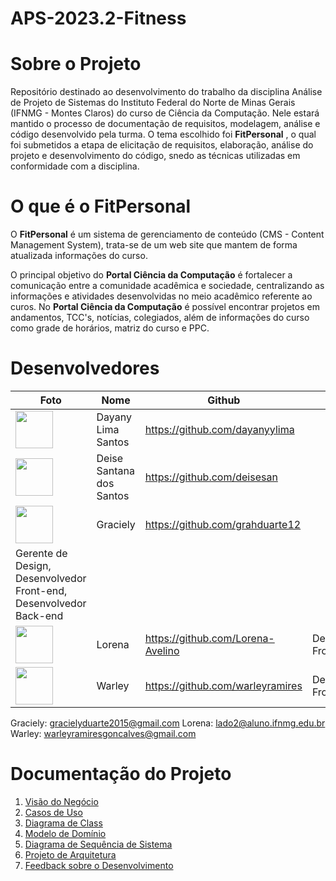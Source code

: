 # APS-2023.2-Fitness

# **Sobre o Projeto**

Repositório destinado ao desenvolvimento do trabalho da disciplina Análise de Projeto de Sistemas do Instituto Federal do Norte de Minas Gerais (IFNMG - Montes Claros) do curso de Ciência da Computação. Nele estará mantido o processo de documentação de requisitos, modelagem, análise e código desenvolvido pela turma. O tema escolhido foi **FitPersonal** , o qual foi submetidos a etapa de elicitação de requisitos, elaboração, análise do projeto e desenvolvimento do código, snedo as técnicas utilizadas em conformidade com a disciplina.

#  **O que é o FitPersonal**

O **FitPersonal** é um sistema de gerenciamento de conteúdo (CMS - Content Management System), trata-se de um web site que mantem de forma atualizada informações do curso.

O principal objetivo do **Portal Ciência da Computação** é fortalecer a comunicação entre a comunidade acadêmica e sociedade, centralizando as informações e atividades desenvolvidas no meio acadêmico referente ao curos. No **Portal Ciência da Computação** é possível encontrar projetos em andamentos, TCC's, notícias, colegiados, além de informações do curso como grade de horários, matriz do curso e PPC.

# **Desenvolvedores**

| Foto | Nome | Github | Papel |
| --- | --- | --- | --- |
| <img src="https://github.com/dayanyylima.png" width="60px;"/><br /> | Dayany Lima Santos | https://github.com/dayanyylima | |
| <img src="https://github.com/deisesan.png" width="60px;"/><br /> | Deise Santana dos Santos | https://github.com/deisesan | |
| <img src="https://github.com/grahduarte12.png" width="60px;"/><br /> | Graciely | https://github.com/grahduarte12
 | Gerente de Design, Desenvolvedor Front-end,  Desenvolvedor Back-end |
| <img src="https://github.com/Lorena-Avelino.png" width="60px;"/><br /> | Lorena | https://github.com/Lorena-Avelino | Desenvolvedor Front-end |
| <img src="https://github.com/warleyramires.png" width="60px;"/><br /> | Warley | https://github.com/warleyramires | Desenvolvedor Front-end |

Graciely: gracielyduarte2015@gmail.com
Lorena: lado2@aluno.ifnmg.edu.br
Warley:  warleyramiresgoncalves@gmail.com

# Documentação do Projeto

1. [Visão do Negócio]()
2. [Casos de Uso]()
3. [Diagrama de Class]()
4. [Modelo de Domínio]()
5. [Diagrama de Sequência de Sistema]()
6. [Projeto de Arquitetura]()
7. [Feedback sobre o Desenvolvimento]()
